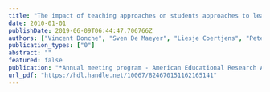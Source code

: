 ```yaml
---
title: "The impact of teaching approaches on students approaches to learning in higher education"
date: 2010-01-01
publishDate: 2019-06-09T06:44:47.706766Z
authors: ["Vincent Donche", "Sven De Maeyer", "Liesje Coertjens", "Peter Van Petegem"]
publication_types: ["0"]
abstract: ""
featured: false
publication: "*Annual meeting program - American Educational Research Association*"
url_pdf: "https://hdl.handle.net/10067/824670151162165141"
---
```


